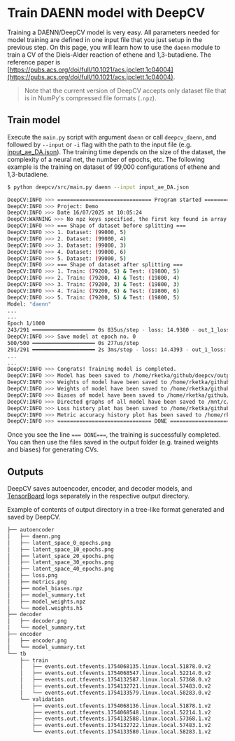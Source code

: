 # Train DAENN model with DeepCV

Training a DAENN/DeepCV model is very easy. All parameters needed for model training are defined in one input file that you just setup in the previous step.
On this page, you will learn how to use the `daenn` module to train a CV of the Diels-Alder reaction of ethene and 1,3-butadiene. 
The reference paper is [https://pubs.acs.org/doi/full/10.1021/acs.jpclett.1c04004](https://pubs.acs.org/doi/full/10.1021/acs.jpclett.1c04004).

> Note that the current version of DeepCV accepts only dataset file that is in NumPy's compressed file formats (`.npz`).

## Train model

Execute the `main.py` script with argument `daenn`  or call `deepcv_daenn`, and followed by `--input` or `-i` flag with the path to the input file 
(e.g. [input_ae_DA.json](https://gitlab.uzh.ch/lubergroup/deepcv/-/blob/master/input/input_ae_DA.json)). 
The training time depends on the size of the dataset, the complexity of a neural net, the number of epochs, etc.
The following example is the training on dataset of 99,000 configurations of ethene and 1,3-butadiene.

```sh
$ python deepcv/src/main.py daenn --input input_ae_DA.json

DeepCV:INFO >>> ============================== Program started ==============================
DeepCV:INFO >>> Project: Demo
DeepCV:INFO >>> Date 16/07/2025 at 10:05:24
DeepCV:WARNING >>> No npz keys specified, the first key found in array.files is automatically used.
DeepCV:INFO >>> === Shape of dataset before splitting ===
DeepCV:INFO >>> 1. Dataset: (99000, 5)
DeepCV:INFO >>> 2. Dataset: (99000, 4)
DeepCV:INFO >>> 3. Dataset: (99000, 3)
DeepCV:INFO >>> 4. Dataset: (99000, 6)
DeepCV:INFO >>> 5. Dataset: (99000, 5)
DeepCV:INFO >>> === Shape of dataset after splitting ===
DeepCV:INFO >>> 1. Train: (79200, 5) & Test: (19800, 5)
DeepCV:INFO >>> 2. Train: (79200, 4) & Test: (19800, 4)
DeepCV:INFO >>> 3. Train: (79200, 3) & Test: (19800, 3)
DeepCV:INFO >>> 4. Train: (79200, 6) & Test: (19800, 6)
DeepCV:INFO >>> 5. Train: (79200, 5) & Test: (19800, 5)
Model: "daenn"
...
...
Epoch 1/1000
243/291 ━━━━━━━━━━━━━━━━━━━━ 0s 835us/step - loss: 14.9380 - out_1_loss: 14.9332 - out_1_mse: 4.1317 - out_2_loss: 0.0482 - out_2_mse: 8.1241
DeepCV:INFO >>> Save model at epoch no. 0
500/500 ━━━━━━━━━━━━━━━━━━━━ 0s 277us/step
291/291 ━━━━━━━━━━━━━━━━━━━━ 2s 3ms/step - loss: 14.4393 - out_1_loss: 14.4345 - out_1_mse: 3.9086 - out_2_loss: 0.0470 - out_2_mse: 8.7680 - val_loss: 6.9172 - val_out_1_loss: 6.9104 - val_out_1_mse: 0.8723 - val_out_2_loss: 0.0275 - val_out_2_mse: 24.0786
...
...
DeepCV:INFO >>> Congrats! Training model is completed.
DeepCV:INFO >>> Model has been saved to /home/rketka/github/deepcv/output/model.h5
DeepCV:INFO >>> Weights of model have been saved to /home/rketka/github/deepcv/output/model_weights.h5
DeepCV:INFO >>> Weights of model have been saved to /home/rketka/github/deepcv/output/model_weights.npz
DeepCV:INFO >>> Biases of model have been saved to /home/rketka/github/deepcv/output/model_biases.npz
DeepCV:INFO >>> Directed graphs of all model have been saved to /mnt/c/Users/Nutt/Desktop/daenn-test
DeepCV:INFO >>> Loss history plot has been saved to /home/rketka/github/deepcv/output/loss.png
DeepCV:INFO >>> Metric accuracy history plot has been saved to /home/rketka/github/deepcv/output/metrics.png
DeepCV:INFO >>> ============================== DONE ==============================
```

Once you see the line `=== DONE===`, the training is successfully completed.
You can then use the files saved in the output folder (e.g. trained weights and biases) for generating CVs.

## Outputs

DeepCV saves autoencoder, encoder, and decoder models, and [TensorBoard](https://www.tensorflow.org/tensorboard) logs separately in the respective output directory.

Example of contents of output directory in a tree-like format generated and saved by DeepCV.

```sh
├── autoencoder
│   ├── daenn.png
│   ├── latent_space_0_epochs.png
│   ├── latent_space_10_epochs.png
│   ├── latent_space_20_epochs.png
│   ├── latent_space_30_epochs.png
│   ├── latent_space_40_epochs.png
│   ├── loss.png
│   ├── metrics.png
│   ├── model_biases.npz
│   ├── model_summary.txt
│   ├── model_weights.npz
│   └── model.weights.h5
├── decoder
│   ├── decoder.png
│   └── model_summary.txt
├── encoder
│   ├── encoder.png
│   └── model_summary.txt
└── tb
    ├── train
    │   ├── events.out.tfevents.1754068135.linux.local.51878.0.v2
    │   ├── events.out.tfevents.1754068547.linux.local.52214.0.v2
    │   ├── events.out.tfevents.1754132587.linux.local.57368.0.v2
    │   ├── events.out.tfevents.1754132721.linux.local.57483.0.v2
    │   └── events.out.tfevents.1754133579.linux.local.58283.0.v2
    └── validation
        ├── events.out.tfevents.1754068136.linux.local.51878.1.v2
        ├── events.out.tfevents.1754068548.linux.local.52214.1.v2
        ├── events.out.tfevents.1754132588.linux.local.57368.1.v2
        ├── events.out.tfevents.1754132722.linux.local.57483.1.v2
        └── events.out.tfevents.1754133580.linux.local.58283.1.v2
```

